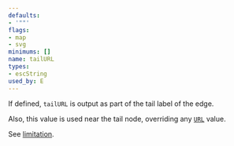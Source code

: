 ```yaml
---
defaults:
- '""'
flags:
- map
- svg
minimums: []
name: tailURL
types:
- escString
used_by: E
---
```

If defined, `tailURL` is output as part of the tail label of the
edge.

Also, this value is used near the tail node, overriding any
[`URL`](#d:URL) value.

See [limitation](#h:undir_note).
